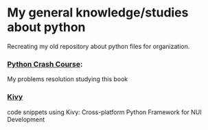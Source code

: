 # My general knowledge/studies about python
  Recreating my old repository about python files for organization.

### [Python Crash Course](https://github.com/Pannry/python_study/tree/master/Python%20Crash%20Course):
  My problems resolution studying this book

### [Kivy](https://github.com/Pannry/python_study/tree/master/Kivy)
  code snippets using Kivy: Cross-platform Python Framework for NUI Development

